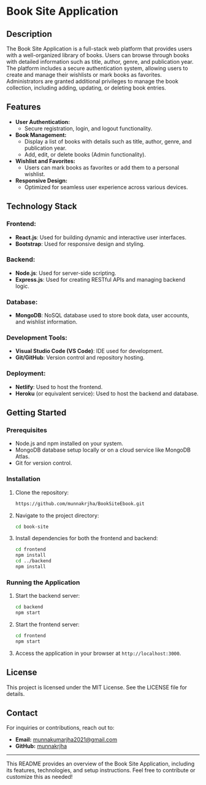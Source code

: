 # Book Site Application

## Description
The Book Site Application is a full-stack web platform that provides users with a well-organized library of books. Users can browse through books with detailed information such as title, author, genre, and publication year. The platform includes a secure authentication system, allowing users to create and manage their wishlists or mark books as favorites. Administrators are granted additional privileges to manage the book collection, including adding, updating, or deleting book entries.

## Features
- **User Authentication:**
  - Secure registration, login, and logout functionality.
- **Book Management:**
  - Display a list of books with details such as title, author, genre, and publication year.
  - Add, edit, or delete books (Admin functionality).
- **Wishlist and Favorites:**
  - Users can mark books as favorites or add them to a personal wishlist.
- **Responsive Design:**
  - Optimized for seamless user experience across various devices.

## Technology Stack

### Frontend:
- **React.js**: Used for building dynamic and interactive user interfaces.
- **Bootstrap**: Used for responsive design and styling.

### Backend:
- **Node.js**: Used for server-side scripting.
- **Express.js**: Used for creating RESTful APIs and managing backend logic.

### Database:
- **MongoDB**: NoSQL database used to store book data, user accounts, and wishlist information.

### Development Tools:
- **Visual Studio Code (VS Code)**: IDE used for development.
- **Git/GitHub**: Version control and repository hosting.

### Deployment:
- **Netlify**: Used to host the frontend.
- **Heroku** (or equivalent service): Used to host the backend and database.

## Getting Started

### Prerequisites
- Node.js and npm installed on your system.
- MongoDB database setup locally or on a cloud service like MongoDB Atlas.
- Git for version control.

### Installation
1. Clone the repository:
   ```bash
   https://github.com/munnakrjha/BookSiteEbook.git
   ```
2. Navigate to the project directory:
   ```bash
   cd book-site
   ```
3. Install dependencies for both the frontend and backend:
   ```bash
   cd frontend
   npm install
   cd ../backend
   npm install
   ```

### Running the Application
1. Start the backend server:
   ```bash
   cd backend
   npm start
   ```
2. Start the frontend server:
   ```bash
   cd frontend
   npm start
   ```
3. Access the application in your browser at `http://localhost:3000`.

## License
This project is licensed under the MIT License. See the LICENSE file for details.

## Contact
For inquiries or contributions, reach out to:
- **Email:** munnakumarjha2021@gmail.com
- **GitHub:** [munnakrjha](https://github.com/munnakrjha)

---
This README provides an overview of the Book Site Application, including its features, technologies, and setup instructions. Feel free to contribute or customize this as needed!
